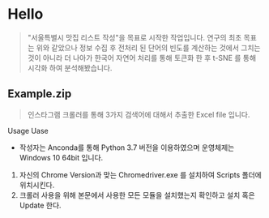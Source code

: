 Hello
==

>"서울특별시 맛집 리스트 작성"을 목표로 시작한 작업입니다.
>연구의 최초 목표는 위와 같았으나 정보 수집 후 전처리 된 단어의 
>빈도를 계산하는 것에서 그치는 것이 아니라 더 나아가 한국어 자연어 처리를 통해 
>토큰화 한 후 t-SNE 를 통해 시각화 하여 분석해봤습니다. 

Example.zip
-----------

>인스타그램 크롤러를 통해 3가지 검색어에 대해서 추출한 Excel file 입니다.

Usage
Uase
* 작성자는 Anconda를 통해 Python 3.7 버전을 이용하였으며 운영체제는 Windows 10 64bit 입니다.
1. 자신의 Chrome Version과 맞는 Chromedriver.exe 를 설치하여 Scripts 폴더에 위치시킨다.
2. 크롤러 사용을 위해 본문에서 사용한 모든 모듈을 설치했는지 확인하고 설치 혹은 Update 한다.

